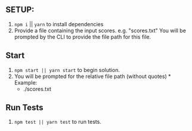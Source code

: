 ## SETUP:
  1. `npm i` || `yarn` to install dependencies
  2. Provide a file containing the input scores.  e.g. "scores.txt"  You will be prompted by the CLI to provide the file path for this file.

## Start
  1. `npm start || yarn start` to begin solution.
  2. You will be prompted for the relative file path (without quotes)
    * Example:
      - ./scores.txt

## Run Tests
  1. `npm test || yarn test` to run tests.
